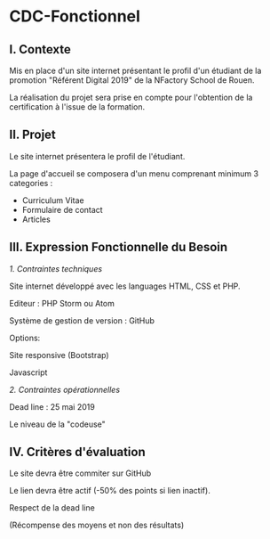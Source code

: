 # CDC-Fonctionnel

## I. Contexte

Mis en place d'un site internet présentant le profil d'un étudiant de la promotion "Référent Digital 2019" de la NFactory School de Rouen. 

La réalisation du projet sera prise en compte pour l'obtention de la certification à l'issue de la formation.

## II. Projet 

Le site internet présentera le profil de l'étudiant. 

La page d'accueil se composera d'un menu comprenant minimum 3 categories : 

+ Curriculum Vitae 
+ Formulaire de contact
+ Articles

## III. Expression Fonctionnelle du Besoin 

*1. Contraintes techniques*

Site internet développé avec les languages HTML, CSS et PHP. 

Editeur : PHP Storm ou Atom

Système de gestion de version : GitHub

Options: 

Site responsive (Bootstrap)

Javascript

*2. Contraintes opérationnelles*

Dead line : 25 mai 2019

Le niveau de la "codeuse"

## IV. Critères d'évaluation 

Le site devra être commiter sur GitHub

Le lien devra être actif (-50% des points si lien inactif). 

Respect de la dead line

(Récompense des moyens et non des résultats)















